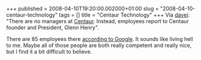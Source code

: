 +++
published = 2008-04-10T19:20:00.002000+01:00
slug = "2008-04-10-centaur-technology"
tags = []
title = "Centaur Technology"
+++
Via [davej](http://kernelslacker.livejournal.com/117121.html): "There
are no managers at [Centaur](http://www.centtech.com/company.htm).
Instead, employees report to Centaur founder and President, Glenn
Henry".  
  
There are 85 employees there [according to
Google](http://finance.google.com/finance?cid=14252245). It sounds like
living hell to me. Maybe all of those people are both really competent
and really nice, but I find it a bit difficult to believe.
